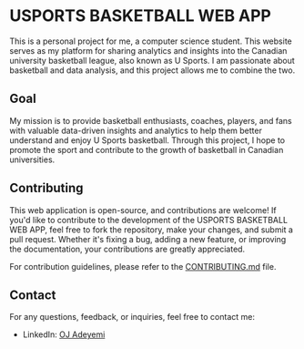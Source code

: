 # USPORTS BASKETBALL WEB APP

This is a personal project for me, a computer science student. This website serves as my platform for sharing analytics and insights into the Canadian university basketball league, also known as U Sports. I am passionate about basketball and data analysis, and this project allows me to combine the two.

## Goal

My mission is to provide basketball enthusiasts, coaches, players, and fans with valuable data-driven insights and analytics to help them better understand and enjoy U Sports basketball. Through this project, I hope to promote the sport and contribute to the growth of basketball in Canadian universities.

## Contributing

This web application is open-source, and contributions are welcome! If you'd like to contribute to the development of the USPORTS BASKETBALL WEB APP, feel free to fork the repository, make your changes, and submit a pull request. Whether it's fixing a bug, adding a new feature, or improving the documentation, your contributions are greatly appreciated.

For contribution guidelines, please refer to the [CONTRIBUTING.md](CONTRIBUTING.md) file.

## Contact

For any questions, feedback, or inquiries, feel free to contact me:

- LinkedIn: [OJ Adeyemi](https://www.linkedin.com/in/oj-adeyemi/)
